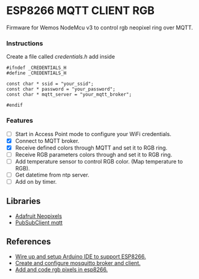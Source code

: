 # ESP8266 MQTT CLIENT RGB
Firmware for Wemos NodeMcu v3 to control rgb neopixel ring over MQTT.

### Instructions
Create a file called *credentials.h* add inside 
```
#ifndef _CREDENTIALS_H
#define _CREDENTIALS_H

const char * ssid = "your_ssid";
const char * password = "your_password";
const char * mqtt_server = "your_mqtt_broker";

#endif
```

### Features
- [ ] Start in Access Point mode to configure your WiFi credentials.
- [x] Connect to MQTT broker.
- [x] Receive defined colors through MQTT and set it to RGB ring.
- [ ] Receive RGB parameters colors through and set it to RGB ring.
- [ ] Add temperature sensor to control RGB color. (Map temperature to RGB).
- [ ] Get datetime from ntp server.
- [ ] Add on by timer.  

## Libraries
- [Adafruit Neopixels](https://github.com/adafruit/Adafruit_NeoPixel)
- [PubSubClient mqtt](https://pubsubclient.knolleary.net/)
## References
- [Wire up and setup Arduino IDE to support ESP8266.](https://dzone.com/articles/programming-the-esp8266-with-the-arduino-ide-in-3)
- [Create and configure mosquitto broker and client.](https://www.digitalocean.com/community/tutorials/how-to-install-and-secure-the-mosquitto-mqtt-messaging-broker-on-debian-8)
- [Add and code rgb pixels in esp8266.](https://www.hackster.io/thearduinoguy/esp8266-neopixel-ring-clock-a9cc74)